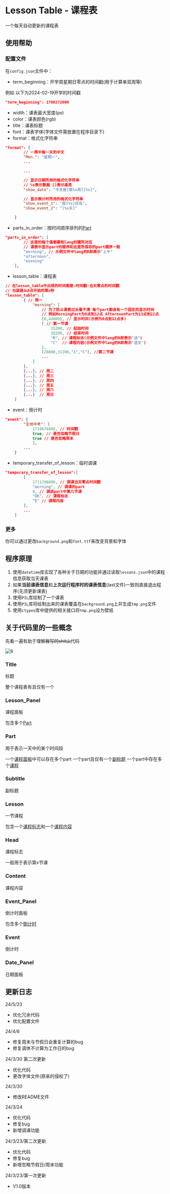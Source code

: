 # Lesson Table - 课程表
一个每天自动更新的课程表

## 使用帮助
### 配置文件
在`config.json`文件中：
- term_beginning：开学周星期日零点的时间戳(用于计算单双周等)

例如 以下为2024-02-19开学的时间戳
```json
"term_beginning": 1708272000
```

- width：课表最大宽度(px)
- color：课表颜色(rgb)
- title：课表标题
- font：课表字体(字体文件需放置在程序目录下)
- format：格式化字符串
```json
"format": {
        // 一周中每一天的中文
        "Mon.": "星期一",
        ...

        ...

        // 显示日期所用的格式化字符串
        // %s表示数据 []表示高亮
        "show_date": "今天是[第%s周][%s]",

        // 显示倒计时所用的格式化字符串
        "show_event_1": "距[%s]还有",
        "show_event_2": "[%s天]"

    }
```
- parts_in_order：按时间顺序排列的[Part](#part)
```json
"parts_in_order": [
        // 这里的每个值都要和lang的键所对应
        // 课表中显示part的顺序和这里所保存的part顺序一致
        "morning", // 示例文件中lang的R即表示"上午"
        "afternoon",
        "evening"
    ],
```
- lesson_table：课程表
```json
// 在lesson_table中出现的时间都是:时间戳-当天零点的时间戳
// 也就是从0点开始的第n秒
"lesson_table": [
        { // 周一
            "morning": [
                // 为了防止课表过长看不清 每个part都会有一个固定的显示时间
                // 例如MorningPart为0点到12点 AfternoonPart为13点到22点
                [0,44000], // 显示时间(示例为0点到12点多)
                [ // 第一节课
                    25200, // 起始时间
                    28200, // 结束时间
                    "R", // 课程标志(示例文件中lang的R即表示"读")
                    "C"  // 课程内容(示例文件中lang的R即表示"语文")
                ],
                [28800,31200,"1","C"], //第二节课
                ...
            ]
        },
        {...}, // 周二
        {...}, // 周三
        {...}, // 周四
        {...}, // 周五
        {...}, // 周六
        {...}  // 周日
    ]
```
- event：倒计时
```json
"event": {
        "生地中考": [
            1719676800, // 时间戳
            true, // 是否忽略节假日
            true // 是否忽略周末
            ],
        ...
    }
```
- temporary_transfer_of_lesson：临时调课
```json
"temporary_transfer_of_lesson":[
        [
            1711296000, // 调课当天零点时间戳
            "morning", // 调课的part
            0, // 调该part中第几节课
            "DK", // 课程标志
            "E" // 课程内容
        ],
        ...
    ]
```

### 更多
你可以通过更改`background.png`和`font.ttf`来改变背景和字体


## 程序原理
1. 使用`datetime`库实现了各种关于日期的功能并通过读取`lessons.json`中的课程信息获取当天课表
2. 如果**当前课表信息**和**上次运行程序时的课表信息**(last文件)一致则直接退出程序(无须更新课表)
2. 使用`PIL`库绘制了一个课表
3. 使用`PIL`库将绘制出来的课表覆盖在`background.png`上并生成`tmp.png`文件
4. 使用`ctypes`库中提供的相关接口将`tmp.png`设为壁纸

## 关于代码里的一些概念
先看一遍有助于理解~~我写的shit山~~代码

![6](./1.png)

### Title
标题

整个课程表有且仅有一个

### Lesson_Panel
课程面板

包含多个[Part](#Part)

### Part
用于表示一天中的某个时间段

一个[课程面板](#Lesson_Panel)中可以存在多个part
一个part且仅有一个[副标题](#Subtitle)
一个part中存在多个[课程](#Lesson)

### Subtitle
副标题

### Lesson
一节课程

包含一个[课程标志](#Head)和一个[课程内容](#Content)

### Head
课程标志

一般用于表示第x节课

### Content
课程内容

### Event_Panel
倒计时面板

包含多个[倒计时](#Event)

### Event
倒计时

### Date_Panel
日期面板

## 更新日志
24/5/23
- 优化冗余代码
- 优化配置文件

24/4/6
- 修复周末与节假日会重复计算的bug
- 修复调休不计算为工作日的bug

24/3/30 第二次更新
- 优化代码
- 更改字体文件(原来的侵权了)

24/3/30
- 修改README文件

24/3/24
- 优化代码
- 修复bug
- 新增调课功能

24/3/23/第二次更新
- 优化代码
- 修复bug
- 新增忽略节假日/周末功能

24/3/23/第一次更新
- V1.0版本